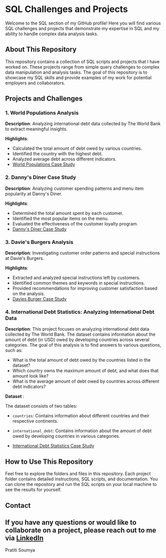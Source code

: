 # SQL Challenges and Projects

Welcome to the SQL section of my GitHub profile! Here you will find various SQL challenges and projects that demonstrate my expertise in SQL and my ability to handle complex data analysis tasks.

## About This Repository

This repository contains a collection of SQL scripts and projects that I have worked on. These projects range from simple query challenges to complex data manipulation and analysis tasks. The goal of this repository is to showcase my SQL skills and provide examples of my work for potential employers and collaborators.

## Projects and Challenges

### 1. World Populations Analysis
**Description**: Analyzing international debt data collected by The World Bank to extract meaningful insights.

**Highlights**:
- Calculated the total amount of debt owed by various countries.
- Identified the country with the highest debt.
- Analyzed average debt across different indicators.
- [World Populations Case Study](https://github.com/pratiti-soumya/SQL-Challenges/tree/main/world-populations)

### 2. Danny's Diner Case Study
**Description**: Analyzing customer spending patterns and menu item popularity at Danny's Diner.

**Highlights**:
- Determined the total amount spent by each customer.
- Identified the most popular items on the menu.
- Evaluated the effectiveness of the customer loyalty program.
- [Danny's Diner Case Study](https://github.com/pratiti-soumya/SQL-Challenges/tree/main/dannysdiner)

### 3. Davie's Burgers Analysis
**Description**: Investigating customer order patterns and special instructions at Davie's Burgers.

**Highlights**:
- Extracted and analyzed special instructions left by customers.
- Identified common themes and keywords in special instructions.
- Provided recommendations for improving customer satisfaction based on the analysis.
- [Davies Burger Case Study](https://github.com/pratiti-soumya/SQL-Challenges/tree/main/daviesburger)

### 4. International Debt Statistics: Analyzing International Debt Data

**Description**: This project focuses on analyzing international debt data collected by The World Bank. The dataset contains information about the amount of debt (in USD) owed by developing countries across several categories. The goal of this analysis is to find answers to various questions, such as:

- What is the total amount of debt owed by the countries listed in the dataset?
- Which country owns the maximum amount of debt, and what does that amount look like?
- What is the average amount of debt owed by countries across different debt indicators?

**Dataset** :

The dataset consists of two tables:
- `countries`: Contains information about different countries and their respective continents.
- `international_debt`: Contains information about the amount of debt owed by developing countries in various categories.

- [International Debt Statistics Case Study](https://github.com/pratiti-soumya/SQL-Challenges/blob/main/International-Debt-Statistics/notebook.ipynb)

## How to Use This Repository

Feel free to explore the folders and files in this repository. Each project folder contains detailed instructions, SQL scripts, and documentation. You can clone the repository and run the SQL scripts on your local machine to see the results for yourself.

## Contact

If you have any questions or would like to collaborate on a project, please reach out to me via [LinkedIn](https://www.linkedin.com/in/pratiti-soumya/) 
---

Pratiti Soumya
